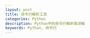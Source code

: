 ```yaml
---
layout: post
title: 命令行解析工具
categories: Python
description: Python中的命令行解析库讲解
keywords: Python, 命令行
---
```


